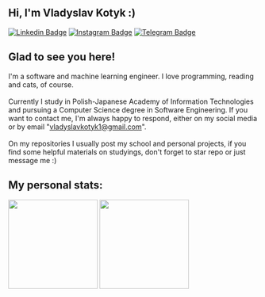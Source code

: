 ## Hi, I'm Vladyslav Kotyk :)
[![Linkedin Badge](https://img.shields.io/badge/-LinkedIn-0e76a8?style=flat-square&logo=Linkedin&logoColor=white)](https://www.linkedin.com/in/vladyslav-kotyk-2783431a0/)
[![Instagram Badge](https://img.shields.io/badge/-Instagram-e4405f?style=flat-square&logo=Instagram&logoColor=white)](https://instagram.com/vlad_iz_lov3/)
[![Telegram Badge](https://img.shields.io/badge/-Telegram-0088cc?style=flat-square&logo=Telegram&logoColor=white)](https://t.me/mrkotyk)
## Glad to see you here!

I'm a software and machine learning engineer. I love programming, reading and cats, of course. <br><br>
Currently I study in Polish-Japanese Academy of Information Technologies and pursuing a Computer Science degree in Software Engineering. If you want to contact me, I'm always happy to respond, either on my social media or by email "vladyslavkotyk1@gmail.com".<br><br>
On my repositories I usually post my school and personal projects, if you find some helpful materials on studyings, don't forget to star repo or just message me :)

## My personal stats:

<img height="180em" src="https://github-readme-stats.vercel.app/api?username=a1mond&show_icons=true">
<img height="180em" src="https://github-readme-stats.vercel.app/api/top-langs/?username=a1mond&layout=compact&hide=CMake, Makefile,C&exclude_repo=password-manager">
